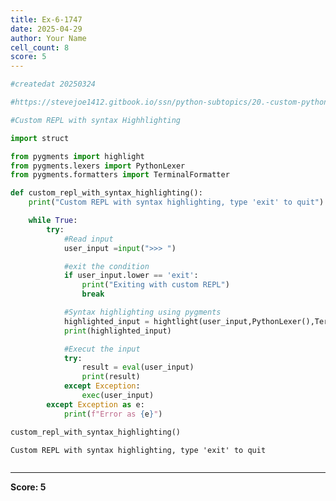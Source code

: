 ```yaml
---
title: Ex-6-1747
date: 2025-04-29
author: Your Name
cell_count: 8
score: 5
---
```


```python
#createdat 20250324
```


```python
#https://stevejoe1412.gitbook.io/ssn/python-subtopics/20.-custom-python-repl
```


```python
#Custom REPL with syntax Highhlighting
```


```python
import struct
```


```python
from pygments import highlight
from pygments.lexers import PythonLexer
from pygments.formatters import TerminalFormatter
```


```python
def custom_repl_with_syntax_highlighting():
    print("Custom REPL with syntax highlighting, type 'exit' to quit")

    while True:
        try:
            #Read input
            user_input =input(">>> ")

            #exit the condition 
            if user_input.lower == 'exit':
                print("Exiting with custom REPL")
                break

            #Syntax highlighting using pygments
            highlighted_input = hightlight(user_input,PythonLexer(),TerminalFormatter())
            print(highlighted_input)

            #Execut the input
            try:
                result = eval(user_input)
                print(result)
            except Exception:
                exec(user_input)
        except Exception as e:
            print(f"Error as {e}")
```


```python
custom_repl_with_syntax_highlighting()
```

    Custom REPL with syntax highlighting, type 'exit' to quit



```python

```


---
**Score: 5**